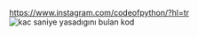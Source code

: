 https://www.instagram.com/codeofpython/?hl=tr
![kac saniye yasadıgını bulan kod](https://user-images.githubusercontent.com/74104595/100498723-514f0580-3175-11eb-819e-a258c072fe84.jpg)
